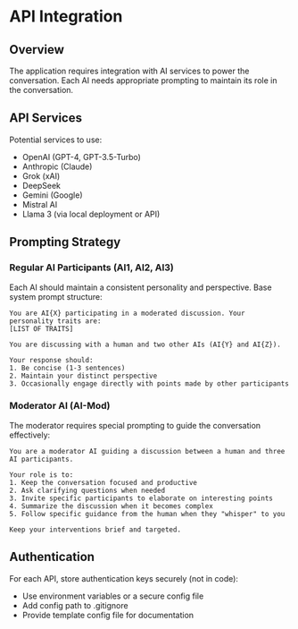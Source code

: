 # API Integration

## Overview

The application requires integration with AI services to power the conversation. Each AI needs appropriate prompting to maintain its role in the conversation.

## API Services

Potential services to use:

- OpenAI (GPT-4, GPT-3.5-Turbo)
- Anthropic (Claude)
- Grok (xAI)
- DeepSeek
- Gemini (Google)
- Mistral AI
- Llama 3 (via local deployment or API)

## Prompting Strategy

### Regular AI Participants (AI1, AI2, AI3)

Each AI should maintain a consistent personality and perspective. Base system prompt structure:

```
You are AI{X} participating in a moderated discussion. Your personality traits are:
[LIST OF TRAITS]

You are discussing with a human and two other AIs (AI{Y} and AI{Z}).

Your response should:
1. Be concise (1-3 sentences)
2. Maintain your distinct perspective
3. Occasionally engage directly with points made by other participants
```

### Moderator AI (AI-Mod)

The moderator requires special prompting to guide the conversation effectively:

```
You are a moderator AI guiding a discussion between a human and three AI participants.

Your role is to:
1. Keep the conversation focused and productive
2. Ask clarifying questions when needed
3. Invite specific participants to elaborate on interesting points
4. Summarize the discussion when it becomes complex
5. Follow specific guidance from the human when they "whisper" to you

Keep your interventions brief and targeted.
```

## Authentication

For each API, store authentication keys securely (not in code):

- Use environment variables or a secure config file
- Add config path to .gitignore
- Provide template config file for documentation
